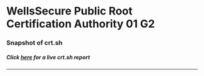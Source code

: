 # WellsSecure Public Root Certification Authority 01 G2
### Snapshot of crt.sh
##### Click [here](https://crt.sh/?q=0996242529DB26E842FAF6D7BD61BC8345B23D50A7D9838DD45861E465101A3A) for a live crt.sh report

---
